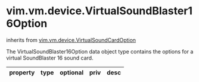 vim.vm.device.VirtualSoundBlaster16Option
=========================================
inherits from [vim.vm.device.VirtualSoundCardOption](docs/vim.vm.device.VirtualSoundCardOption.md)


The VirtualSoundBlaster16Option data object type contains the options for a   virtual SoundBlaster 16 sound card.

| property | type | optional | priv | desc |
|:---------|:-----|:---------|:-----|:-----|


